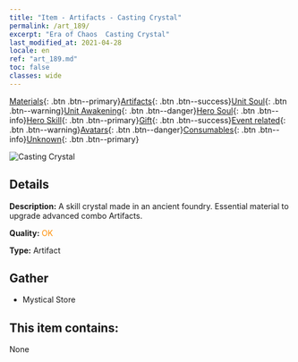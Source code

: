 ```yaml
---
title: "Item - Artifacts - Casting Crystal"
permalink: /art_189/
excerpt: "Era of Chaos  Casting Crystal"
last_modified_at: 2021-04-28
locale: en
ref: "art_189.md"
toc: false
classes: wide
---
```

 [Materials](/Items/){: .btn .btn--primary}[Artifacts](/Items/Artifacts/){: .btn .btn--success}[Unit Soul](/Items/UnitSoul/){: .btn .btn--warning}[Unit Awakening](/Items/UnitAwakening/){: .btn .btn--danger}[Hero Soul](/Items/HeroSoul/){: .btn .btn--info}[Hero Skill](/Items/HeroSkill/){: .btn .btn--primary}[Gift](/Items/Gift/){: .btn .btn--success}[Event related](/Items/Events/){: .btn .btn--warning}[Avatars](/Items/Avatars/){: .btn .btn--danger}[Consumables](/Items/Consumables/){: .btn .btn--info}[Unknown](/Items/Unknown/){: .btn .btn--primary}

 ![Casting Crystal](/images/t/artifact_41002.png)

## Details
 **Description:** A skill crystal made in an ancient foundry. Essential material to upgrade advanced combo Artifacts.

 **Quality:** <span style="color: #FF8C00">OK</span>

 **Type:** Artifact

## Gather

*    Mystical Store 

## This item contains:

  None

